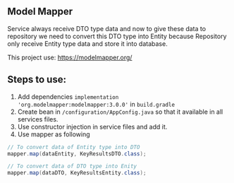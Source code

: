 ## Model Mapper
Service always receive DTO type data and now to give these data to repository we need to convert this DTO type into Entity because Repository only receive Entity type data and store it into database.

This project use: https://modelmapper.org/

## Steps to use:
1. Add dependencies `implementation 'org.modelmapper:modelmapper:3.0.0'` in `build.gradle`
2. Create bean in `/configuration/AppConfig.java` so that it available in all services files.
3. Use constructor injection in service files and add it.
4. Use mapper as following
```java
// To convert data of Entity type into DTO
mapper.map(dataEntity, KeyResultsDTO.class);

// To convert data of DTO type into Enity
mapper.map(dataDTO, KeyResultsEntity.class);
```